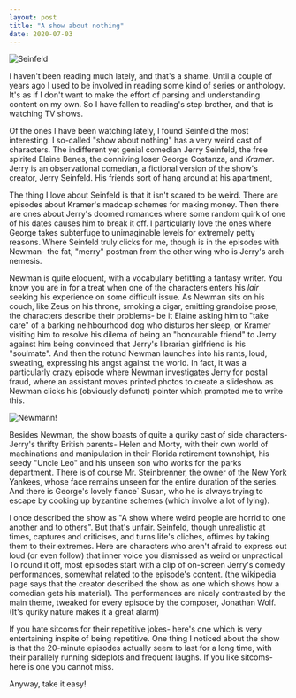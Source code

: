 ```yaml
---
layout: post
title: "A show about nothing"
date: 2020-07-03
---
```


![Seinfeld](seinfeld.jpeg)

I haven't been reading much lately, and that's a shame. Until a couple of years
ago I used to be involved in reading some kind of series or anthology. It's as
if I don't want to make the effort of parsing and understanding content on my
own. So I have fallen to reading's step brother, and that is watching TV shows.

Of the ones I have been watching lately, I found Seinfeld the most interesting.
I so-called "show about nothing" has a very weird cast of characters. The
indifferent yet genial comedian Jerry Seinfeld, the free spirited Elaine Benes,
the conniving loser George Costanza, and *Kramer*. Jerry is an observational
comedian, a fictional version of the show's creator, Jerry Seinfeld. His friends
sort of hang around at his apartment, 

The thing I love about Seinfeld is that it isn't scared to be weird. There are
episodes about Kramer's madcap schemes for making money. Then there are ones
about Jerry's doomed romances where some random quirk of one of his dates causes
him to break it off. I particularly love the ones where George takes subterfuge
to unimaginable levels for extremely petty reasons. Where Seinfeld truly clicks
for me, though is in the episodes with Newman- the fat, "merry" postman from the
other wing who is Jerry's arch-nemesis.

Newman is quite eloquent, with a vocabulary befitting a fantasy writer. You know
you are in for a treat when one of the characters enters his *lair* seeking his
experience on some difficult issue. As Newman sits on his couch, like Zeus on
his throne, smoking a cigar, emitting grandoise prose, the characters describe
their problems- be it Elaine asking him to "take care" of a barking neihbourhood
dog who disturbs her sleep, or Kramer visiting him to resolve his dilema of
being an "honourable friend" to Jerry against him being convinced that Jerry's
librarian girlfriend is his "soulmate". And then the rotund Newman launches into
his rants, loud, sweating, expressing his angst against the world. In fact, it
was a particularly crazy episode where Newman investigates Jerry for postal
fraud, where an assistant moves printed photos to create a slideshow as Newman
clicks his (obviously defunct) pointer which prompted me to write this.

![Newmann!](newman.gif)

Besides Newman, the show boasts of quite a quriky cast of side characters- Jerry's thrifty
British parents- Helen and Morty, with their own world of machinations and
manipulation in their Florida retirement townshipt, his seedy "Uncle Leo" and
his unseen son who works for the parks department. There is of course Mr.
Steinbrenner, the owner of the New York Yankees, whose face remains unseen for
the entire duration of the series. And there is George's lovely fiance` Susan,
who he is always trying to escape by cooking up byzantine schemes (which involve
a lot of lying).

I once described the show as "A show where weird people are horrid
to one another and to others". But that's unfair. Seinfeld, though unrealistic
at times, captures and criticises, and turns life's cliches, oftimes by taking
them to their extremes. Here are characters who aren't afraid to express out
loud (or even follow) that inner voice you dismissed as weird or unpractical
To round it off, most episodes start with a clip of on-screen Jerry's comedy
performances, somewhat related to the episode's content. (the wikipedia page
says that the creator described the show as one which shows how a comedian gets
his material). The performances are nicely contrasted by the main theme, tweaked
for every episode by the composer, Jonathan Wolf. (It's quriky nature makes it a
great alarm)

If you hate sitcoms for their repetitive jokes- here's one which is very
entertaining inspite of being repetitive. One thing I noticed about the show is
that the 20-minute episodes actually seem to last for a long time, with their
parallely running sideplots and frequent laughs. If you like sitcoms- here is
one you cannot miss.

Anyway, take it easy!


